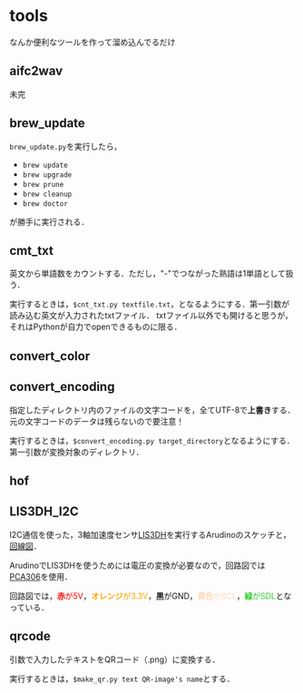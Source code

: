 # tools
なんか便利なツールを作って溜め込んでるだけ

## aifc2wav
未完

## brew_update
`brew_update.py`を実行したら，

- `brew update`
- `brew upgrade`
- `brew prune`
- `brew cleanup`
- `brew doctor`

が勝手に実行される．

## cmt_txt
英文から単語数をカウントする．ただし，"-"でつながった熟語は1単語として扱う．

実行するときは，`$cnt_txt.py textfile.txt`，となるようにする．第一引数が読み込む英文が入力されたtxtファイル．
txtファイル以外でも開けると思うが，それはPythonが自力でopenできるものに限る．

## convert_color

## convert_encoding
指定したディレクトリ内のファイルの文字コードを，全てUTF-8で**上書き**する．元の文字コードのデータは残らないので要注意！

実行するときは，`$convert_encoding.py target_directory`となるようにする．第一引数が変換対象のディレクトリ．

## hof

## LIS3DH_I2C
I2C通信を使った，3軸加速度センサ[LIS3DH](http://akizukidenshi.com/catalog/g/gK-06791/)を実行するArudinoのスケッチと，[回線図](./LIS3DH_I2C/wiring.jpg)．

ArudinoでLIS3DHを使うためには電圧の変換が必要なので，回路図では[PCA306](http://akizukidenshi.com/catalog/g/gM-05452/)を使用．

回路図では，<font color="Red">**赤**が5V</font>，<font color="Orange">**オレンジ**が3.3V</font>，**黒**がGND，<font color="PeachPuff">**黄色**がSCL</font>，<font color="LimeGreen">**緑**がSDL</font>となっている．

## qrcode
引数で入力したテキストをQRコード（.png）に変換する．

実行するときは，`$make_qr.py text QR-image's name`とする．